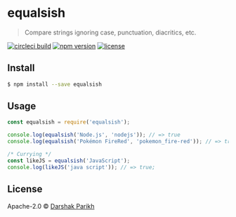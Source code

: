 # equalsish
> Compare strings ignoring case, punctuation, diacritics, etc.

[![circleci build](https://img.shields.io/circleci/project/dar5hak/equalsish.svg?style=flat-square)](https://circleci.com/gh/dar5hak/equalsish)
[![npm version](https://img.shields.io/npm/v/equalsish.svg?style=flat-square)](https://www.npmjs.com/package/equalsish)
[![license](https://img.shields.io/npm/l/equalsish.svg?style=flat-square)](https://www.apache.org/licenses/LICENSE-2.0)

## Install

```sh
$ npm install --save equalsish
```

## Usage

```js
const equalsish = require('equalsish');

console.log(equalsish('Node.js', 'nodejs')); // => true
console.log(equalsish('Pokémon FireRed', 'pokemon_fire-red')); // => true

/* Currying */
const likeJS = equalsish('JavaScript');
console.log(likeJS('java script')); // => true;
```

## License

Apache-2.0 © [Darshak Parikh](github.com/dar5hak)

